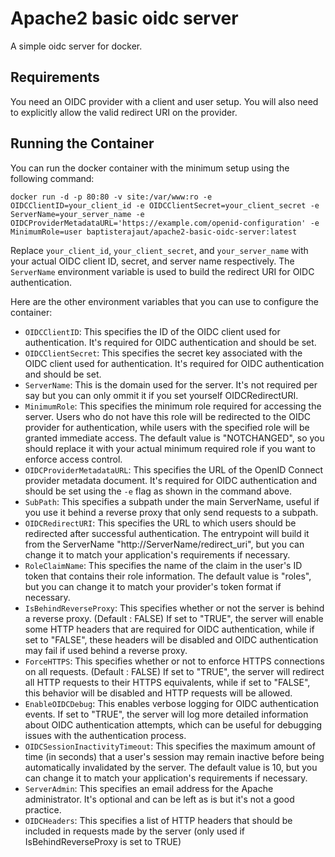 # Apache2 basic oidc server
A simple oidc server for docker. 

## Requirements

You need an OIDC provider with a client and user setup. You will also need to explicitly allow the valid redirect URI on the provider.

## Running the Container
You can run the docker container with the minimum setup using the following command:
```
docker run -d -p 80:80 -v site:/var/www:ro -e OIDCClientID=your_client_id -e OIDCClientSecret=your_client_secret -e ServerName=your_server_name -e OIDCProviderMetadataURL='https://example.com/openid-configuration' -e MinimumRole=user baptisterajaut/apache2-basic-oidc-server:latest
```
Replace `your_client_id`, `your_client_secret`, and `your_server_name` with your actual OIDC client ID, secret, and server name respectively. The `ServerName` environment variable is used to build the redirect URI for OIDC authentication.

Here are the other environment variables that you can use to configure the container:
- `OIDCClientID`: This specifies the ID of the OIDC client used for authentication. It's required for OIDC authentication and should be set.
- `OIDCClientSecret`: This specifies the secret key associated with the OIDC client used for authentication. It's required for OIDC authentication and should be set.
- `ServerName`: This is the domain used for the server. It's not required per say but you can only ommit it if you set yourself OIDCRedirectURI.
- `MinimumRole`: This specifies the minimum role required for accessing the server. Users who do not have this role will be redirected to the OIDC provider for authentication, while users with the specified role will be granted immediate access. The default value is "NOTCHANGED", so you should replace it with your actual minimum required role if you want to enforce access control.
- `OIDCProviderMetadataURL`: This specifies the URL of the OpenID Connect provider metadata document. It's required for OIDC authentication and should be set using the `-e` flag as shown in the command above.
- `SubPath`: This specifies a subpath under the main ServerName, useful if you use it behind a reverse proxy that only send requests to a subpath.
- `OIDCRedirectURI`: This specifies the URL to which users should be redirected after successful authentication. The entrypoint will build it from the ServerName "http://ServerName/redirect_uri", but you can change it to match your application's requirements if necessary.
- `RoleClaimName`: This specifies the name of the claim in the user's ID token that contains their role information. The default value is "roles", but you can change it to match your provider's token format if necessary.
- `IsBehindReverseProxy`: This specifies whether or not the server is behind a reverse proxy. (Default : FALSE) If set to "TRUE", the server will enable some HTTP headers that are required for OIDC authentication, while if set to "FALSE", these headers will be disabled and OIDC authentication may fail if used behind a reverse proxy.
- `ForceHTTPS`: This specifies whether or not to enforce HTTPS connections on all requests. (Default : FALSE) If set to "TRUE", the server will redirect all HTTP requests to their HTTPS equivalents, while if set to "FALSE", this behavior will be disabled and HTTP requests will be allowed.
- `EnableOIDCDebug`: This enables verbose logging for OIDC authentication events. If set to "TRUE", the server will log more detailed information about OIDC authentication attempts, which can be useful for debugging issues with the authentication process.
- `OIDCSessionInactivityTimeout`: This specifies the maximum amount of time (in seconds) that a user's session may remain inactive before being automatically invalidated by the server. The default value is 10, but you can change it to match your application's requirements if necessary.
- `ServerAdmin`: This specifies an email address for the Apache administrator. It's optional and can be left as is but it's not a good practice.
- `OIDCHeaders`: This specifies a list of HTTP headers that should be included in requests made by the server (only used if IsBehindReverseProxy is set to TRUE)
